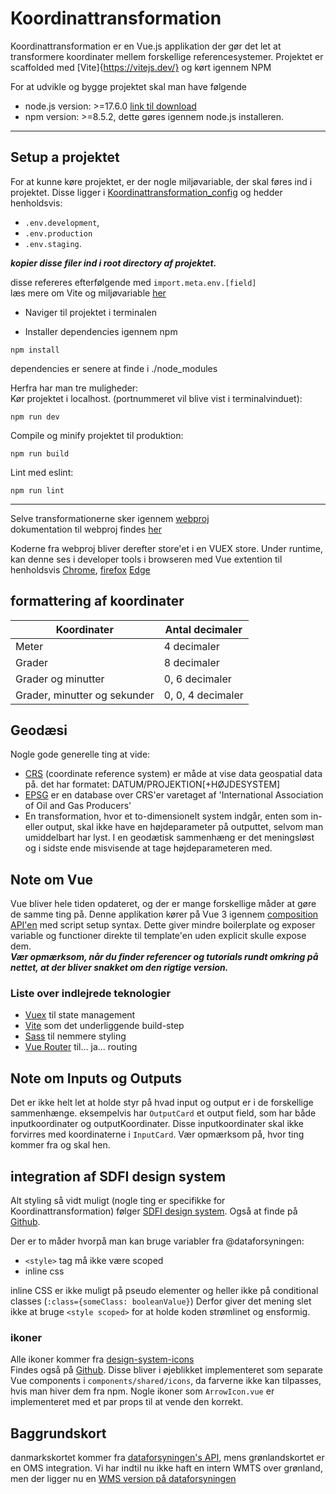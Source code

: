 # Koordinattransformation

Koordinattransformation er en Vue.js applikation der gør det let at transformere koordinater mellem forskellige referencesystemer.
Projektet er scaffolded med [Vite]{https://vitejs.dev/} og kørt igennem NPM

For at udvikle og bygge projektet skal man have følgende
- node.js version: >=17.6.0 [link til download](https://nodejs.org/en/)
- npm version: >=8.5.2, dette gøres igennem node.js installeren.

---

## Setup a projektet
For at kunne køre projektet, er der nogle miljøvariable, der skal føres ind i projektet.
Disse ligger i [Koordinattransformation_config](https://github.com/SDFIdk/Koordinattransformation-config) og hedder henholdsvis: 
- `.env.development`, 
- `.env.production` 
- `.env.staging`. <br>

***kopier disse filer ind i root directory af projektet.***

disse refereres efterfølgende med `import.meta.env.[field]` <br>
læs mere om Vite og miljøvariable [her](https://vitejs.dev/guide/env-and-mode.html)


- Naviger til projektet i terminalen <br>

- Installer dependencies igennem npm
```
npm install
```
dependencies er senere at finde i ./node_modules

Herfra har man tre muligheder: <br>
Kør projektet i localhost. (portnummeret vil blive vist i terminalvinduet):
```
npm run dev 
```
Compile og minify projektet til produktion:
```
npm run build
```

Lint med eslint:
```
npm run lint
```
***

Selve transformationerne sker igennem [webproj](https://github.com/SDFIdk/WEBPROJ/tree/master) <br>
dokumentation til webproj findes [her](https://docs.dataforsyningen.dk/#webproj)

Koderne fra webproj bliver derefter store'et i en VUEX store. Under runtime, kan denne ses i developer tools i browseren med Vue extention til henholdsvis [Chrome](https://chrome.google.com/webstore/detail/vuejs-devtools/nhdogjmejiglipccpnnnanhbledajbpd), 
[firefox](https://devtools.vuejs.org/) 
[Edge](https://microsoftedge.microsoft.com/addons/detail/vuejs-devtools/olofadcdnkkjdfgjcmjaadnlehnnihnl)


## formattering af koordinater
| Koordinater                  | Antal decimaler   |
| ---------------------------- | ----------------- |
| Meter                        | 4 decimaler       |
| Grader                       | 8 decimaler       |
| Grader og minutter           | 0, 6 decimaler    |
| Grader, minutter og sekunder | 0, 0, 4 decimaler |

## Geodæsi
Nogle gode generelle ting at vide:
- [CRS](https://en.wikipedia.org/wiki/Spatial_reference_system) (coordinate reference system) er måde at vise data geospatial data på. det har formatet: DATUM/PROJEKTION[+HØJDESYSTEM] <br>
- [EPSG](https://epsg.io/) er en database over CRS'er varetaget af 'International Association of Oil and Gas Producers'
- En transformation, hvor et to-dimensionelt system indgår, enten som in- eller output, skal ikke have en højdeparameter på outputtet, selvom man umiddelbart har lyst. I en geodætisk sammenhæng er det meningsløst og i sidste ende misvisende at tage højdeparameteren med. 


## Note om Vue
Vue bliver hele tiden opdateret, og der er mange forskellige måder at gøre de samme ting på.
Denne applikation kører på Vue 3 igennem [composition API'en](https://vuejs.org/guide/extras/composition-api-faq.html) med script setup syntax. Dette giver mindre boilerplate og exposer variable og functioner direkte til template'en uden explicit skulle expose dem. <br>
***Vær opmærksom, når du finder referencer og tutorials rundt omkring på nettet, at der bliver snakket om den rigtige version.***
### Liste over indlejrede teknologier
- [Vuex](https://vuex.vuejs.org/) til state management
- [Vite](https://vitejs.dev/) som det underliggende build-step
- [Sass](https://sass-lang.com/) til nemmere styling
- [Vue Router](https://router.vuejs.org/) til... ja... routing

## Note om Inputs og Outputs
Det er ikke helt let at holde styr på hvad input og output er i de forskellige sammenhænge.
eksempelvis har `OutputCard` et output field, som har både inputkoordinater og outputKoordinater.
Disse inputkoordinater skal ikke forvirres med koordinaterne i `InputCard`. Vær opmærksom på, hvor ting kommer fra og skal hen.


## integration af SDFI design system
Alt styling så vidt muligt (nogle ting er specifikke for Koordinattransformation) følger [SDFI design system](https://sdfidk.github.io/design-system-css/).
Også at finde på [Github](https://github.com/SDFIdk/design-system-css). 

Der er to måder hvorpå man kan bruge variabler fra @dataforsyningen:
- `<style>` tag må ikke være scoped
- inline css

inline CSS er ikke muligt på pseudo elementer og heller ikke på conditional classes (`:class={someClass: booleanValue}`)
Derfor giver det mening slet ikke at bruge `<style scoped>` for at holde koden strømlinet og ensformig.

### ikoner
Alle ikoner kommer fra [design-system-icons](https://sdfidk.github.io/design-system-icons/) <br>
Findes også på [Github](https://github.com/sdfidk/design-system-icons). Disse bliver i øjeblikket implementeret som separate Vue components i `components/shared/icons`, da farverne ikke kan tilpasses, hvis man hiver dem fra npm. Nogle ikoner som `ArrowIcon.vue` er implementeret med et par props til at vende den korrekt.

## Baggrundskort
danmarkskortet kommer fra [dataforsyningen's API](https://dataforsyningen.dk/data/962), mens grønlandskortet er en OMS integration. Vi har indtil nu ikke haft en intern WMTS over grønland, men der ligger nu en [WMS version på dataforsyningen](https://dataforsyningen.dk/data/4771)
